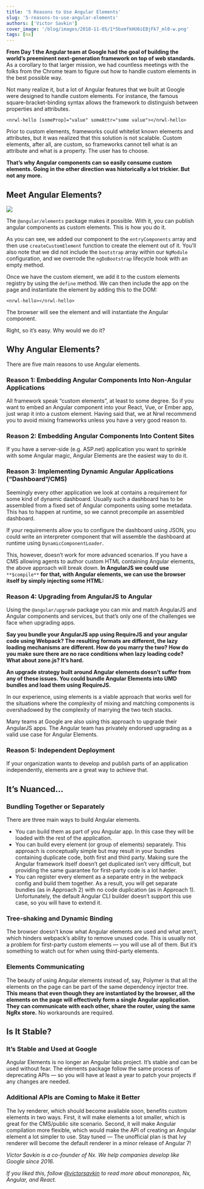 ```yaml
---
title: '5 Reasons to Use Angular Elements'
slug: '5-reasons-to-use-angular-elements'
authors: ['Victor Savkin']
cover_image: '/blog/images/2018-11-05/1*5bxmfkHU6iEBjFk7_ml0-w.png'
tags: [nx]
---
```


**From Day 1 the Angular team at Google had the goal of building the world’s preeminent next-generation framework on top of web standards.** As a corollary to that larger mission, we had countless meetings with the folks from the Chrome team to figure out how to handle custom elements in the best possible way.

Not many realize it, but a lot of Angular features that we built at Google were designed to handle custom elements. For instance, the famous square-bracket-binding syntax allows the framework to distinguish between properties and attributes.

```
<nrwl-hello [someProp]="value" someAttr="some value"></nrwl-hello>
```

Prior to custom elements, frameworks could whitelist known elements and attributes, but it was realized that this solution is not scalable. Custom elements, after all, are custom, so frameworks cannot tell what is an attribute and what is a property. The user has to choose.

**That’s why Angular components can so easily consume custom elements. Going in the other direction was historically a lot trickier. But not any more.**

## Meet Angular Elements?

![](/blog/images/2018-11-05/1*1Dx9Yl54R7EZ0Cr4w6TxlA.avif)

The `@angular/elements` package makes it possible. With it, you can publish angular components as custom elements. This is how you do it.

As you can see, we added our component to the `entryComponents` array and then use `createCustomElement` function to create the element out of it. You’ll also note that we did not include the `bootstrap` array within our `NgModule` configuration, and we overrode the `ngDoBootstrap` lifecycle hook with an empty method.

Once we have the custom element, we add it to the custom elements registry by using the `define` method. We can then include the app on the page and instantiate the element by adding this to the DOM:

```
<nrwl-hello></nrwl-hello>
```

The browser will see the element and will instantiate the Angular component.

Right, so it’s easy. Why would we do it?

## Why Angular Elements?

There are five main reasons to use Angular elements.

### Reason 1: Embedding Angular Components Into Non-Angular Applications

All framework speak “custom elements”, at least to some degree. So if you want to embed an Angular component into your React, Vue, or Ember app, just wrap it into a custom element. Having said that, we at Nrwl recommend you to avoid mixing frameworks unless you have a very good reason to.

### Reason 2: Embedding Angular Components Into Content Sites

If you have a server-side (e.g. ASP.net) application you want to sprinkle with some Angular magic, Angular Elements are the easiest way to do it.

### Reason 3: Implementing Dynamic Angular Applications (“Dashboard”/CMS)

Seemingly every other application we look at contains a requirement for some kind of dynamic dashboard. Usually such a dashboard has to be assembled from a fixed set of Angular components using some metadata. This has to happen at runtime, so we cannot precompile an assembled dashboard.

If your requirements allow you to configure the dashboard using JSON, you could write an interpreter component that will assemble the dashboard at runtime using `DynamicComponentLoader`.

This, however, doesn’t work for more advanced scenarios. If you have a CMS allowing agents to author custom HTML containing Angular elements, the above approach will break down. **In AngularJS we could use** `**$compile**` **for that, with Angular elements, we can use the browser itself by simply injecting some HTML:**

### Reason 4: Upgrading from AngularJS to Angular

Using the `@angular/upgrade` package you can mix and match AngularJS and Angular components and services, but that’s only one of the challenges we face when upgrading apps.

**Say you bundle your AngularJS app using RequireJS and your angular code using Webpack? The resulting formats are different, the lazy loading mechanisms are different. How do you marry the two? How do you make sure there are no race conditions when lazy loading code? What about zone.js? It’s hard.**

**An upgrade strategy built around Angular elements doesn’t suffer from any of these issues. You could bundle Angular Elements into UMD bundles and load them using RequireJS.**

In our experience, using elements is a viable approach that works well for the situations where the complexity of mixing and matching components is overshadowed by the complexity of marrying the two tech stacks.

Many teams at Google are also using this approach to upgrade their AngularJS apps. The Angular team has privately endorsed upgrading as a valid use case for Angular Elements.

### Reason 5: Independent Deployment

If your organization wants to develop and publish parts of an application independently, elements are a great way to achieve that.

## It’s Nuanced…

### Bundling Together or Separately

There are three main ways to build Angular elements.

- You can build them as part of you Angular app. In this case they will be loaded with the rest of the application.
- You can build every element (or group of elements) separately. This approach is conceptually simple but may result in your bundles containing duplicate code, both first and third party. Making sure the Angular framework itself doesn’t get duplicated isn’t very difficult, but providing the same guarantee for first-party code is a lot harder.
- You can register every element as a separate entry in the webpack config and build them together. As a result, you will get separate bundles (as in Approach 2) with no code duplication (as in Approach 1). Unfortunately, the default Angular CLI builder doesn’t support this use case, so you will have to extend it.

### Tree-shaking and Dynamic Binding

The browser doesn’t know what Angular elements are used and what aren’t, which hinders webpack’s ability to remove unused code. This is usually not a problem for first-party custom elements — you will use all of them. But it’s something to watch out for when using third-party elements.

### Elements Communicating

The beauty of using Angular elements instead of, say, Polymer is that all the elements on the page can be part of the same dependency injector tree. **This means that even though they are instantiated by the browser, all the elements on the page will effectively form a single Angular application. They can communicate with each other, share the router, using the same NgRx store.** No workarounds are required.

## Is It Stable?

### It’s Stable and Used at Google

Angular Elements is no longer an Angular labs project. It’s stable and can be used without fear. The elements package follow the same process of deprecating APIs — so you will have at least a year to patch your projects if any changes are needed.

### Additional APIs are Coming to Make it Better

The Ivy renderer, which should become available soon, benefits custom elements in two ways. First, it will make elements a lot smaller, which is great for the CMS/public site scenario. Second, it will make Angular compilation more flexible, which would make the API of creating an Angular element a lot simpler to use. Stay tuned — The unofficial plan is that Ivy renderer will become the default renderer in a minor release of Angular 7!

_Victor Savkin is a co-founder of Nx. We help companies develop like Google since 2016._

_If you liked this, follow_ [_@victorsavkin_](http://twitter.com/victorsavkin) _to read more about monorepos, Nx, Angular, and React._

